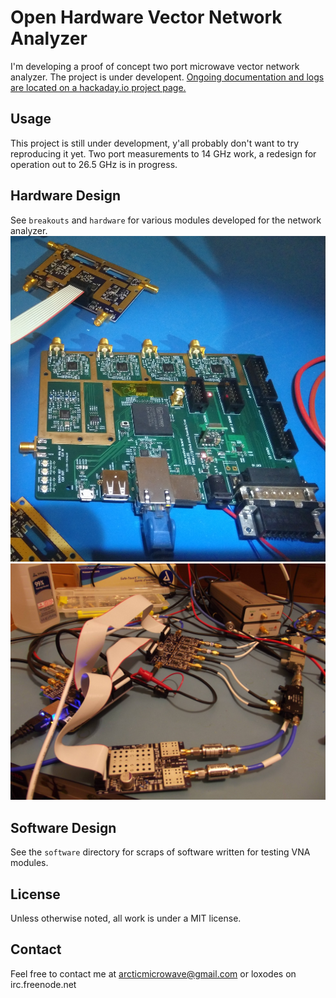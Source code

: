 # Open Hardware Vector Network Analyzer
I'm developing a proof of concept two port microwave vector network analyzer. The project is under developent.
[Ongoing documentation and logs are located on a hackaday.io project page.](https://hackaday.io/project/26213-vector-network-analyzer)

## Usage
This project is still under development, y'all probably don't want to try reproducing it yet.
Two port measurements to 14 GHz work, a redesign for operation out to 26.5 GHz is in progress.

## Hardware Design
See `breakouts` and `hardware` for various modules developed for the network analyzer.
![picture of VNA R1](./doc/vna_r1_ctrl.jpg)
![picture of VNA](./doc/vna_picture.jpg)

## Software Design
See the `software` directory for scraps of software written for testing VNA modules. 

## License
Unless otherwise noted, all work is under a MIT license.

## Contact
Feel free to contact me at arcticmicrowave@gmail.com or loxodes on irc.freenode.net
